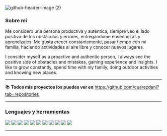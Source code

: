![github-header-image (2)](https://github.com/cuarezdani/cuarezdani/assets/122620323/15ba19b3-8113-400a-af64-c57c7cd780d2)

### Sobre mi

Me considero una persona productiva y auténtica, siempre veo el lado positivo de los obstáculos y errores, entregándome enseñanzas y aprendizajes. Me gusta crecer constantemente, pasar tiempo con mi familia, haciendo actividades al aire libre y conocer nuevos lugares. 

I consider myself as a proactive and authentic person, I always see the positive side of obstacles and mistakes, gaining experience and insights. I like to grow constantly, spend time with my family, doing outdoor activities and knowing new places. 
___

:books: **Todos mis proyectos los puedes ver en** https://github.com/cuarezdani?tab=repositories 

___

### Lenguajes y herramientas 

<img src = "https://img.shields.io/badge/-HTML5-E34F26?style=flat&logo=html5&logoColor=white">  <img src = "https://img.shields.io/badge/-CSS3-1572B6?style=flat&logo=css3&Color=ffffff">   <img src="https://img.shields.io/badge/-JavaScript-eed718?style=flat&logo=javascript&logoColor=ffffff">   <img src="https://img.shields.io/badge/-React-000000?style=flat&logo=react&logoColor=00c8ff">   <img src="https://img.shields.io/badge/-MySQL-F29111?style=flat&logo=mysql&logoColor=FFFFFF">   <img src="https://img.shields.io/badge/-Node.js-3C873A?style=flat&logo=Node.js&logoColor=white">   <img src="https://img.shields.io/badge/-Firebase-FFA611?style=flat&logo=firebase&logoColor=FFFFFF">   <img src="http://img.shields.io/badge/-Git-F1502F?style=flat&logo=git&logoColor=FFFFFF">   <img src="http://img.shields.io/badge/-Github-000000?style=flat&logo=github&logoColor=FFFFFF">   <img src="http://img.shields.io/badge/-VS%20Code-007ACC?style=flat&logo=visual%20studio%20code&logoColor=white">   <img src="http://img.shields.io/badge/-Vercel-black?style=flat&logo=vercel&logoColor=white">

___


